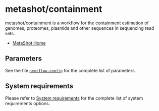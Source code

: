 # metashot/containment

metashot/containment is a workflow for the containment estimation of genomes,
proteomes, plasmids and other sequences in sequencing read sets.

- [MetaShot Home](https://metashot.github.io/)

## Parameters
See the file [`nextflow.config`](nextflow.config) for the complete list of
parameters.

## System requirements
Please refer to [System
requirements](https://metashot.github.io/#system-requirements) for the complete
list of system requirements options.
